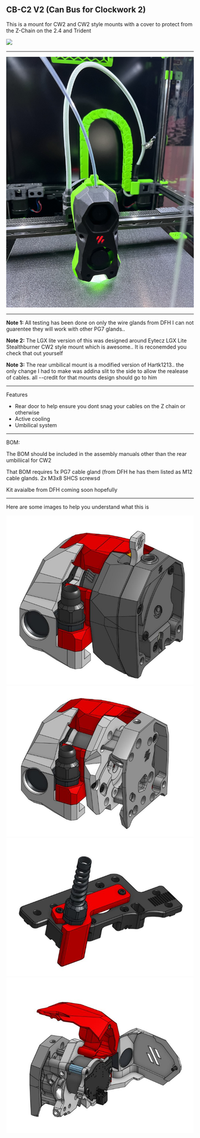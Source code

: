 
## CB-C2 V2 (Can Bus for Clockwork 2)

This is a mount for CW2 and CW2 style mounts with a cover to protect from the Z-Chain on the 2.4 and Trident

[![](https://www.paypalobjects.com/en_US/i/btn/btn_donate_LG.gif)](https://www.paypal.com/donate?hosted_button_id=EN8E4MTBQRZ3J)


---------------------------------------------------------------------------------------
![1](./Photos/v21.jpeg) 

---------------------------------------------------------------------------------------

**Note 1:** All testing has been done on only the wire glands from DFH I can not guarentee they will work with other PG7 glands..

**Note 2:** The LGX lite version of this was designed around Eytecz LGX Lite Stealthburner CW2 style mount which is awesome.. It is reconemded you check that out yourself

**Note 3:** The rear umbilical mount is a modified version of Hartk1213.. the only change I had to make was addina slit to the side to allow the realease of cables. all --credit for that mounts design should go to him

---------------------------------------------------------------------------------------

Features 
- Rear door to help ensure you dont snag your cables on the Z chain or otherwise
- Active cooling
- Umbilical system




--------------------------------------------------------------------------------------


BOM:

The BOM should be included in the assembly manuals other than the rear umbiliical for CW2

That BOM requires 
1x PG7 cable gland (from DFH he has them listed as M12 cable glands.
2x M3x8 SHCS screwsd

Kit avaialbe from DFH coming soon hopefully

---------------------------------------------------------------------------------------

Here are some images to help you understand what this is

![2](./Photos/v22.jpg) 
![3](./Photos/v23.jpg) 
![4](./Photos/v24.jpg) 
![5](./Photos/v25.jpg) 


